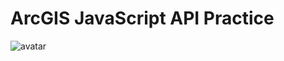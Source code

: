 # ArcGIS JavaScript API  Practice
![avatar](https://github.com/abcgis/arcgis_js_api_practice/blob/master/assets/img/introduction.jpg?raw=true)
